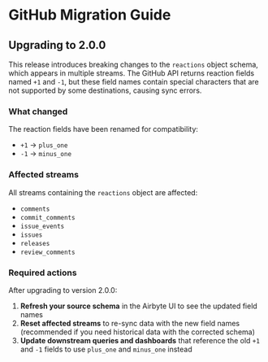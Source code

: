 # GitHub Migration Guide

## Upgrading to 2.0.0

This release introduces breaking changes to the `reactions` object schema, which appears in multiple streams. The GitHub API returns reaction fields named `+1` and `-1`, but these field names contain special characters that are not supported by some destinations, causing sync errors.

### What changed

The reaction fields have been renamed for compatibility:
- `+1` → `plus_one`
- `-1` → `minus_one`

### Affected streams

All streams containing the `reactions` object are affected:
- `comments`
- `commit_comments`
- `issue_events`
- `issues`
- `releases`
- `review_comments`

### Required actions

After upgrading to version 2.0.0:

1. **Refresh your source schema** in the Airbyte UI to see the updated field names
2. **Reset affected streams** to re-sync data with the new field names (recommended if you need historical data with the corrected schema)
3. **Update downstream queries and dashboards** that reference the old `+1` and `-1` fields to use `plus_one` and `minus_one` instead
